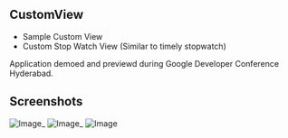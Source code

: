 CustomView
----------

- Sample Custom View
- Custom Stop Watch View (Similar to timely stopwatch)

Application demoed and previewd during Google Developer Conference Hyderabad.

Screenshots
-----------
![Image](https://raw.github.com/mipreamble/CustomStopWatch/master/snapshots/1_home.png "Home")_
![Image](https://raw.github.com/mipreamble/CustomStopWatch/master/snapshots/2_custom_view.png "Sample Custom View")_
![Image](https://raw.github.com/mipreamble/CustomStopWatch/master/snapshots/3_custom_stop_watch.png "Custom Stop Watch")
